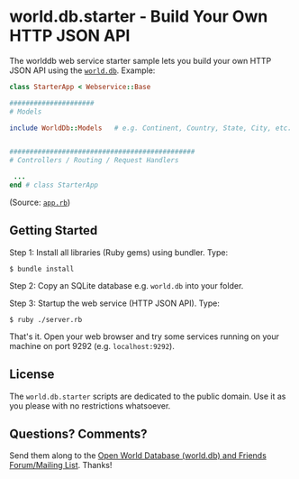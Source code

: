 # world.db.starter - Build Your Own HTTP JSON API

The worlddb web service starter sample lets you build your own HTTP JSON API
using the
[`world.db`](https://github.com/openmundi).  Example:

```ruby
class StarterApp < Webservice::Base

#####################
# Models

include WorldDb::Models   # e.g. Continent, Country, State, City, etc.


##############################################
# Controllers / Routing / Request Handlers

 ...
end # class StarterApp
```

(Source: [`app.rb`](app.rb))



## Getting Started

Step 1: Install all libraries (Ruby gems) using bundler. Type:

    $ bundle install

Step 2: Copy an SQLite database e.g. `world.db` into your folder.

Step 3: Startup the web service (HTTP JSON API). Type:

    $ ruby ./server.rb

That's it. Open your web browser and try some services
running on your machine on port 9292 (e.g. `localhost:9292`).



## License

The `world.db.starter` scripts are dedicated to the public domain.
Use it as you please with no restrictions whatsoever.

## Questions? Comments?

Send them along to the
[Open World Database (world.db) and Friends Forum/Mailing List](http://groups.google.com/group/openmundi).
Thanks!
